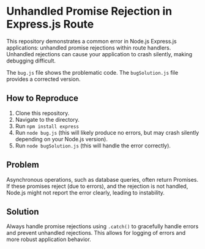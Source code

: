 # Unhandled Promise Rejection in Express.js Route

This repository demonstrates a common error in Node.js Express.js applications: unhandled promise rejections within route handlers.  Unhandled rejections can cause your application to crash silently, making debugging difficult.

The `bug.js` file shows the problematic code. The `bugSolution.js` file provides a corrected version.

## How to Reproduce

1. Clone this repository.
2. Navigate to the directory.
3. Run `npm install express`
4. Run `node bug.js` (this will likely produce no errors, but may crash silently depending on your Node.js version).
5. Run `node bugSolution.js` (this will handle the error correctly).

## Problem

Asynchronous operations, such as database queries, often return Promises. If these promises reject (due to errors), and the rejection is not handled, Node.js might not report the error clearly, leading to instability.

## Solution

Always handle promise rejections using `.catch()` to gracefully handle errors and prevent unhandled rejections. This allows for logging of errors and more robust application behavior.